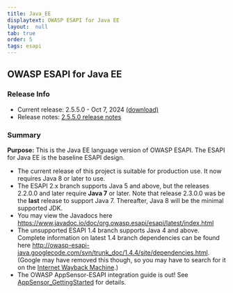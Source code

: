 ```yaml
---
title: Java_EE
displaytext: OWASP ESAPI for Java EE
layout:  null
tab: true
order: 5
tags: esapi
---
```


## OWASP ESAPI for Java EE

### Release Info

* Current release: 2.5.5.0 - Oct 7, 2024 [(download)](https://mvnrepository.com/artifact/org.owasp.esapi/esapi/2.5.5.0)
* Release notes: [2.5.5.0 release notes](https://github.com/ESAPI/esapi-java-legacy/blob/develop/documentation/esapi4java-core-2.5.5.0-release-notes.txt)


### Summary
<strong>Purpose:</strong> This is the Java EE language version of OWASP ESAPI. The ESAPI for Java EE is the baseline ESAPI design.

* The current release of this project is suitable for production use. It now requires Java 8 or later to use.
* The ESAPI 2.x branch supports Java 5 and above, but the releases 2.2.0.0 and later require **Java 7** or later. Note that release 2.3.0.0 was be the **last** release to support Java 7. Thereafter, Java 8 will be the minimal supported JDK.
* You may view the Javadocs here https://www.javadoc.io/doc/org.owasp.esapi/esapi/latest/index.html
* The unsupported ESAPI 1.4 branch supports Java 4 and above. Complete information on latest 1.4 branch dependencies can be found here http://owasp-esapi-java.googlecode.com/svn/trunk_doc/1.4.4/site/dependencies.html. (Google may have removed this though, so you may have to search for it on the [Internet Wayback Machine](https://archive.org/).)
* The OWASP AppSensor-ESAPI integration guide is out! See [AppSensor_GettingStarted](https://wiki.owasp.org/index.php/AppSensor_GettingStarted) for details.
